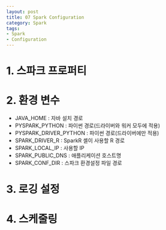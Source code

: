 ```yaml
---
layout: post
title: 07 Spark Configuration
category: Spark
tags:
- Spark
- Configuration
---
```

# 1. 스파크 프로퍼티

# 2. 환경 변수
- JAVA_HOME : 자바 설치 경로
- PYSPARK_PYTHON : 파이썬 경로(드라이버와 워커 모두에 적용)
- PYSPARK_DRIVER_PYTHON : 파이썬 경로(드라이버에만 적용)
- SPARK_DRIVER_R : SparkR 셸이 사용할 R 경로
- SPARK_LOCAL_IP : 사용할 IP
- SPARK_PUBLIC_DNS : 애플리케이션 호스트명
- SPARK_CONF_DIR : 스파크 환경설정 파일 경로

# 3. 로깅 설정


# 4. 스케줄링
